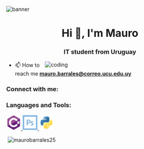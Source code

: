 ![banner](https://user-images.githubusercontent.com/131790697/234728342-7c9bff1d-4f2f-4f32-824f-9a31771d4108.png)

<h1 align="center">Hi 👋, I'm Mauro</h1>
<h3 align="center">IT student from Uruguay</h3>

<img align= "right" alt="coding" width= "400" src="https://media.giphy.com/media/H1dxi6xdh4NGQCZSvz/giphy.gif">

- 📫 How to reach me **mauro.barrales@correo.ucu.edu.uy**

<h3 align="left">Connect with me:</h3>
<p align="left">
</p>

<h3 align="left">Languages and Tools:</h3>
<p align="left"> <a href="https://www.w3schools.com/cs/" target="_blank" rel="noreferrer"> <img src="https://raw.githubusercontent.com/devicons/devicon/master/icons/csharp/csharp-original.svg" alt="csharp" width="40" height="40"/> </a> <a href="https://www.photoshop.com/en" target="_blank" rel="noreferrer"> <img src="https://raw.githubusercontent.com/devicons/devicon/master/icons/photoshop/photoshop-line.svg" alt="photoshop" width="40" height="40"/> </a> <a href="https://www.python.org" target="_blank" rel="noreferrer"> <img src="https://raw.githubusercontent.com/devicons/devicon/master/icons/python/python-original.svg" alt="python" width="40" height="40"/> </a> </p>

<p>&nbsp;<img align="center" src="https://github-readme-stats.vercel.app/api?username=maurobarrales25&show_icons=true&locale=en" alt="maurobarrales25" /></p>
